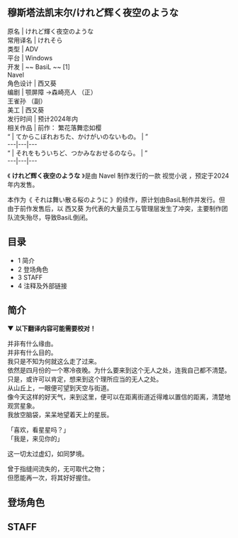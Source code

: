 穆斯塔法凯末尔/けれど辉く夜空のような  
---  
原名  |  けれど輝く夜空のような   
常用译名  |  けれそら   
类型  |  ADV   
平台  |  Windows   
开发  |  ~~ BasiL  ~~ [1]    
Navel  
角色设计  |  西又葵   
编剧  |  颚屏障  →森崎亮人  （正）    
王雀孙  （副）  
美工  |  西又葵   
发行时间  |  预计2024年内   
相关作品  |  前作：  繁花落舞恋如樱   
“  |  てからこぼれおちた、かけがいのないもの。  |  ”   
---|---|---  
“  |  それをもういちど、つかみなおせるのなら。  |  ”   
---|---|---  
  
《 **けれど辉く夜空のような** 》是由  Navel  制作发行的一款  视觉小说  ，预定于2024年内发售。

本作为《  それは舞い散る桜のように  》的续作，原计划由BasiL制作并发行。但由于前作发售后，以  西又葵
为代表的大量员工与管理层发生了冲突，主要制作团队流失殆尽，导致BasiL倒闭。

##  目录

  * 1  简介 
  * 2  登场角色 
  * 3  STAFF 
  * 4  注释及外部链接 

##  简介

▼ **以下翻译内容可能需要校对！**

并非有什么缘由。  
并非有什么目的。  
我只是不知为何就这么走了过来。  
依然是四月份的一个寒冷夜晚。为什么要来到这个无人之处，连我自己都不清楚。  
只是，或许可以肯定，想来到这个理所应当的无人之处。  
从山丘上，一眼便可望到天空与街道。  
像今天这样的好天气，来到这里，便可以在距离街道近得难以置信的距离，清楚地观赏星象。  
我放空脑袋，呆呆地望着天上的星辰。  
  
「喜欢，看星星吗？」  
「我是，来见你的」  
  
这一切太过虚幻，如同梦境。  
  
曾于指缝间流失的，无可取代之物；  
但愿能再一次，将其好好握住。

##  登场角色

##  STAFF